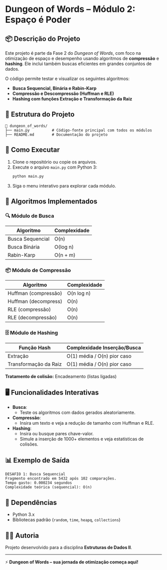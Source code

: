 # Dungeon of Words – Módulo 2: Espaço é Poder

## 📦 Descrição do Projeto
Este projeto é parte da Fase 2 do *Dungeon of Words*, com foco na otimização de espaço e desempenho usando algoritmos de **compressão** e **hashing**. Ele inclui também buscas eficientes em grandes conjuntos de dados.

O código permite testar e visualizar os seguintes algoritmos:
- **Busca Sequencial, Binária e Rabin-Karp**
- **Compressão e Descompressão (Huffman e RLE)**
- **Hashing com funções Extração e Transformação da Raiz**

## 📂 Estrutura do Projeto
```
📁 dungeon_of_words/
├── main.py          # Código-fonte principal com todos os módulos
├── README.md        # Documentação do projeto
```

## 🚀 Como Executar
1. Clone o repositório ou copie os arquivos.
2. Execute o arquivo `main.py` com Python 3:
   ```bash
   python main.py
   ```
3. Siga o menu interativo para explorar cada módulo.

## 🧠 Algoritmos Implementados
### 🔍 Módulo de Busca
| Algoritmo         | Complexidade     |
|-------------------|------------------|
| Busca Sequencial  | O(n)             |
| Busca Binária     | O(log n)         |
| Rabin-Karp        | O(n + m)         |

### 📦 Módulo de Compressão
| Algoritmo           | Complexidade   |
|---------------------|----------------|
| Huffman (compressão)| O(n log n)     |
| Huffman (decompress)| O(n)           |
| RLE (compressão)    | O(n)           |
| RLE (decompressão)  | O(n)           |

### 🗄️ Módulo de Hashing
| Função Hash               | Complexidade Inserção/Busca |
|---------------------------|-----------------------------|
| Extração                  | O(1) média / O(n) pior caso |
| Transformação da Raiz     | O(1) média / O(n) pior caso |

**Tratamento de colisão:** Encadeamento (listas ligadas)

## 🖥️ Funcionalidades Interativas
- **Busca**:
  - Teste os algoritmos com dados gerados aleatoriamente.
- **Compressão**:
  - Insira um texto e veja a redução de tamanho com Huffman e RLE.
- **Hashing**:
  - Insira ou busque pares chave-valor.
  - Simule a inserção de 1000+ elementos e veja estatísticas de colisões.

## 📊 Exemplo de Saída
```
DESAFIO 1: Busca Sequencial
Fragmento encontrado em 5432 após 102 comparações.
Tempo gasto: 0.000234 segundos
Complexidade teórica (sequencial): O(n)
```

## 🔗 Dependências
- Python 3.x
- Bibliotecas padrão (`random`, `time`, `heapq`, `collections`)

## 👨‍💻 Autoria
Projeto desenvolvido para a disciplina **Estruturas de Dados II**.

---
⚡ **Dungeon of Words – sua jornada de otimização começa aqui!**
